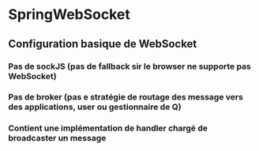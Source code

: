 # SpringWebSocket

## Configuration basique de WebSocket

### Pas de sockJS (pas de fallback sir le browser ne supporte pas WebSocket)
### Pas de broker (pas e stratégie de routage des message vers des applications, user ou gestionnaire de Q)
### Contient une implémentation de handler chargé de broadcaster un message
